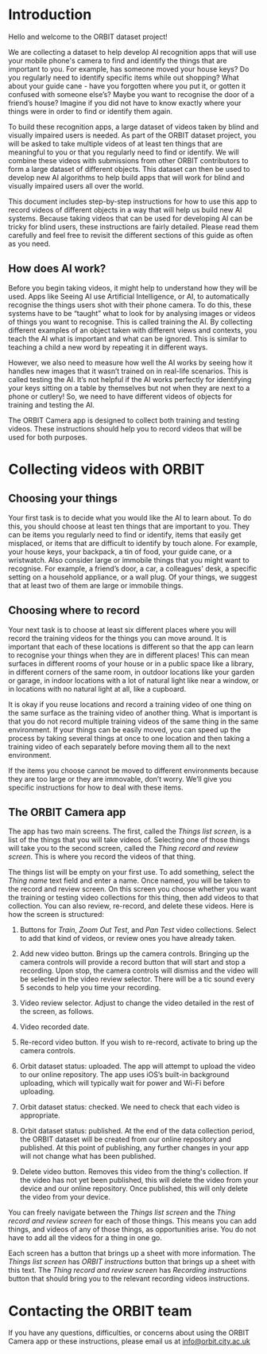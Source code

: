 # Introduction

Hello and welcome to the ORBIT dataset project! 

We are collecting a dataset to help develop AI recognition apps that will use your mobile phone's camera to find and identify the things that are important to you. For example, has someone moved your house keys? Do you regularly need to identify specific items while out shopping? What about your guide cane - have you forgotten where you put it, or gotten it confused with someone else’s? Maybe you want to recognise the door of a friend’s house? Imagine if you did not have to know exactly where your things were in order to find or identify them again. 

To build these recognition apps, a large dataset of videos taken by blind and visually impaired users is needed. As part of the ORBIT dataset project, you will be asked to take multiple videos of at least ten things that are meaningful to you or that you regularly need to find or identify. We will combine these videos with submissions from other ORBIT contributors to form a large dataset of different objects. This dataset can then be used to develop new AI algorithms to help build apps that will work for blind and visually impaired users all over the world. 

This document includes step-by-step instructions for how to use this app to record videos of different objects in a way that will help us build new AI systems. Because taking videos that can be used for developing AI can be tricky for blind users, these instructions are fairly detailed. Please read them carefully and feel free to revisit the different sections of this guide as often as you need.

## How does AI work?  

Before you begin taking videos, it might help to understand how they will be used. Apps like Seeing AI use Artificial Intelligence, or AI, to automatically recognise the things users shot with their phone camera. To do this, these systems have to be “taught” what to look for by analysing images or videos of things you want to recognise. This is called training the AI. By collecting different examples of an object taken with different views and contexts, you teach the AI what is important and what can be ignored. This is similar to teaching a child a new word by repeating it in different ways. 

However, we also need to measure how well the AI works by seeing how it handles new images that it wasn’t trained on in real-life scenarios. This is called testing the AI. It’s not helpful if the AI works perfectly for identifying your keys sitting on a table by themselves but not when they are next to a phone or cutlery! So, we need to have different videos of objects for training and testing the AI. 

The ORBIT Camera app is designed to collect both training and testing videos. These instructions should help you to record videos that will be used for both purposes. 

# Collecting videos with ORBIT

## Choosing your things

Your first task is to decide what you would like the AI to learn about. To do this, you should choose at least ten things that are important to you. They can be items you regularly need to find or identify, items that easily get misplaced, or items that are difficult to identify by touch alone. For example, your house keys, your backpack, a tin of food, your guide cane, or a wristwatch. Also consider large or immobile things that you might want to recognise. For example, a friend’s door, a car, a colleagues' desk, a specific setting on a household appliance, or a wall plug. Of your things, we suggest that at least two of them are large or immobile things. 

## Choosing where to record 

Your next task is to choose at least six different places where you will record the training videos for the things you can move around. It is important that each of these locations is different so that the app can learn to recognise your things when they are in different places! This can mean surfaces in different rooms of your house or in a public space like a library, in different corners of the same room, in outdoor locations like your garden or garage, in indoor locations with a lot of natural light like near a window, or in locations with no natural light at all, like a cupboard.  

It is okay if you reuse locations and record a training video of one thing on the same surface as the training video of another thing. What is important is that you do not record multiple training videos of the same thing in the same environment. If your things can be easily moved, you can speed up the process by taking several things at once to one location and then taking a training video of each separately before moving them all to the next environment. 

If the items you choose cannot be moved to different environments because they are too large or they are immovable, don’t worry. We’ll give you specific instructions for how to deal with these items. 

## The ORBIT Camera app  

The app has two main screens. The first, called the _Things list screen_, is a list of the things that you will take videos of. Selecting one of those things will take you to the second screen, called the _Thing record and review screen_. This is where you record the videos of that thing.  

The things list will be empty on your first use. To add something, select the _Thing name_ text field and enter a name. Once named, you will be taken to the record and review screen. On this screen you choose whether you want the training or testing video collections for this thing, then add videos to that collection. You can also review, re-record, and delete these videos. Here is how the screen is structured: 

1. Buttons for _Train_, _Zoom Out Test_, and _Pan Test_ video collections. Select to add that kind of videos, or review ones you have already taken. 

2. Add new video button. Brings up the camera controls. Bringing up the camera controls will provide a record button that will start and stop a recording. Upon stop, the camera controls will dismiss and the video will be selected in the video review selector. There will be a tic sound every 5 seconds to help you time your recording. 

3. Video review selector. Adjust to change the video detailed in the rest of the screen, as follows. 

4. Video recorded date. 

5. Re-record video button. If you wish to re-record, activate to bring up the camera controls. 

6. Orbit dataset status: uploaded. The app will attempt to upload the video to our online repository. The app uses iOS’s built-in background uploading, which will typically wait for power and Wi-Fi before uploading. 

7. Orbit dataset status: checked. We need to check that each video is appropriate. 

8. Orbit dataset status: published. At the end of the data collection period, the ORBIT dataset will be created from our online repository and published. At this point of publishing, any further changes in your app will not change what has been published. 

9. Delete video button. Removes this video from the thing's collection. If the video has not yet been published, this will delete the video from your device and our online repository. Once published, this will only delete the video from your device. 

You can freely navigate between the _Things list screen_ and the _Thing record and review screen_ for each of those things. This means you can add things, and videos of any of those things, as opportunities arise. You do not have to add all the videos for a thing in one go. 

Each screen has a button that brings up a sheet with more information. The _Things list screen_ has _ORBIT instructions_ button that brings up a sheet with this text. The _Thing record and review screen_ has _Recording instructions_ button that should bring you to the relevant recording videos instructions. 

# Contacting the ORBIT team
If you have any questions, difficulties, or concerns about using the ORBIT Camera app or these instructions, please email us at info@orbit.city.ac.uk
